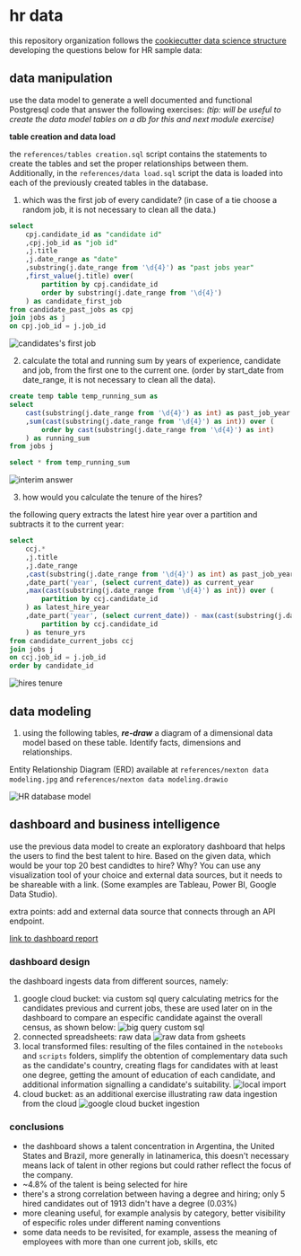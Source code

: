 # hr data

this repository organization follows the [cookiecutter data science structure](https://drivendata.github.io/cookiecutter-data-science/) developing the questions below for HR sample data:

## data manipulation

use the data model to generate a well documented and functional Postgresql code that answer the following exercises: *(tip: will be useful to create the data model tables on a db for this and next module exercise)*

**table creation and data load**

the `references/tables creation.sql` script contains the statements to create the tables and set the proper relationships between them. Additionally, in the `references/data load.sql` script the data is loaded into each of the previously created tables in the database.

1. which was the first job of every candidate? (in case of a tie choose a random job, it is not necessary to clean all the data.)

```sql
select
	cpj.candidate_id as "candidate id"
	,cpj.job_id as "job id"
	,j.title
	,j.date_range as "date"
	,substring(j.date_range from '\d{4}') as "past jobs year"
	,first_value(j.title) over(
		partition by cpj.candidate_id
		order by substring(j.date_range from '\d{4}')
	) as candidate_first_job
from candidate_past_jobs as cpj
join jobs as j
on cpj.job_id = j.job_id
```
![candidates's first job](/references/query_01.png "candidate's first job")

2. calculate the total and running sum by years of experience, candidate and job, from the first one to the current one. (order by start_date from date_range, it is not necessary to clean all the data).

```sql
create temp table temp_running_sum as
select
	cast(substring(j.date_range from '\d{4}') as int) as past_job_year
	,sum(cast(substring(j.date_range from '\d{4}') as int)) over (
		order by cast(substring(j.date_range from '\d{4}') as int)
	) as running_sum
from jobs j

select * from temp_running_sum
```
![interim answer](/references/query_02.png "interim answer")

3. how would you calculate the tenure of the hires?

the following query extracts the latest hire year over a partition and subtracts it to the current year:

```sql
select
	ccj.*
	,j.title
	,j.date_range
	,cast(substring(j.date_range from '\d{4}') as int) as past_job_year
	,date_part('year', (select current_date)) as current_year
	,max(cast(substring(j.date_range from '\d{4}') as int)) over (
		partition by ccj.candidate_id
	) as latest_hire_year
	,date_part('year', (select current_date)) - max(cast(substring(j.date_range from '\d{4}') as int)) over (
		partition by ccj.candidate_id
	) as tenure_yrs
from candidate_current_jobs ccj
join jobs j
on ccj.job_id = j.job_id
order by candidate_id
```
![hires tenure](/references/query_03.png "hire's tenure")

## data modeling

1. using the following tables, ***re-draw*** a diagram of a dimensional data model based on these table. Identify facts, dimensions and relationships.

Entity Relationship Diagram (ERD) available at `references/nexton data modeling.jpg` and `references/nexton data modeling.drawio`

![HR database model](references/data_modeling.jpg "HR database entity relationship diagram")


## dashboard and business intelligence

use the previous data model to create an exploratory dashboard that helps the users to find the best talent to hire. Based on the given data, which would be your top 20 best candidtes to hire? Why? You can use any visualization tool of your choice and external data sources, but it needs to be shareable with a link. (Some examples are Tableau, Power BI, Google Data Studio).

extra points: add and external data source that connects through an API endpoint.

[link to dashboard report](https://lookerstudio.google.com/reporting/9cac680b-727f-4613-9cf1-aa2ff0c846bf/page/RTwcD)

### dashboard design

the dashboard ingests data from different sources, namely:
1.  google cloud bucket: via custom sql query calculating metrics for the candidates previous and current jobs, these are used later on in the dashboard to compare an especific candidate against the overall census, as shown below:
![big query custom sql](/references/big_query_custom_sql_query.png "big query custom sql query")
2. connected spreadsheets: raw data ![raw data from gsheets](/references/google_sheets_source.png "google sheets source")
3. local transformed files: resulting of the files contained in the `notebooks` and `scripts` folders,  simplify the obtention of complementary data such as the candidate's country, creating flags for candidates with at least one degree, getting the amount of education of each candidate, and additional information signalling a candidate's suitability. ![local import](/references/csv_import.png "local data source")
4. cloud bucket: as an additional exercise illustrating raw data ingestion from the cloud ![google cloud bucket ingestion](/references/google_cloud_bucke_raw_data.png "google cloud bucket raw data ingestion")

### conclusions

- the dashboard shows a talent concentration in Argentina, the United States and Brazil, more generally in latinamerica, this doesn't necessary means lack of talent in other regions but could rather reflect the focus of the company.
- ~4.8% of the talent is being selected for hire
- there's a strong correlation between having a degree and hiring; only 5 hired candidates out of 1913 didn't have a degree (0.03%)
- more cleaning useful, for example analysis by category, better visibility of especific roles under different naming conventions
- some data needs to be revisited, for example, assess the meaning of employees with more than one current job, skills, etc
